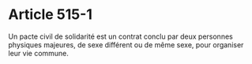 # Article 515-1

Un pacte civil de solidarité est un contrat conclu par deux personnes physiques majeures, de sexe différent ou de même sexe, pour organiser leur vie commune.